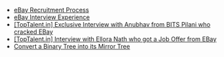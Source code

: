  - [eBay Recruitment Process](https://www.geeksforgeeks.org/ebay-recruitment-process/)
- [eBay Interview Experience](https://www.geeksforgeeks.org/ebay-interview-experience/)
- [[TopTalent.in]  Exclusive Interview with Anubhav from BITS Pilani who cracked EBay](https://www.geeksforgeeks.org/toptalent-exclusive-interview-anubhav-bits-pilani-cracked-ebay/)
- [[TopTalent.in] Interview with Ellora Nath who got a Job Offer from EBay](https://www.geeksforgeeks.org/toptalent-in-interview-with-ellora-nath-who-got-a-job-offer-from-ebay/)
- [Convert a Binary Tree into its Mirror Tree](https://www.geeksforgeeks.org/write-an-efficient-c-function-to-convert-a-tree-into-its-mirror-tree/)